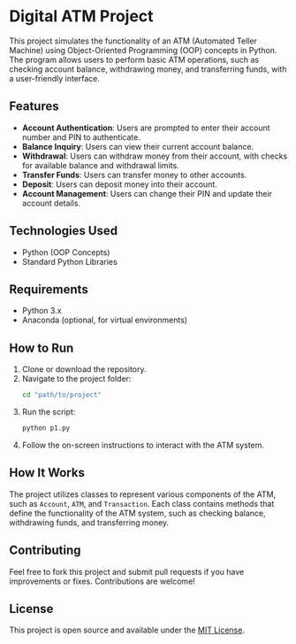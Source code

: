 # Digital ATM Project

This project simulates the functionality of an ATM (Automated Teller Machine) using Object-Oriented Programming (OOP) concepts in Python. The program allows users to perform basic ATM operations, such as checking account balance, withdrawing money, and transferring funds, with a user-friendly interface.

## Features

- **Account Authentication**: Users are prompted to enter their account number and PIN to authenticate.
- **Balance Inquiry**: Users can view their current account balance.
- **Withdrawal**: Users can withdraw money from their account, with checks for available balance and withdrawal limits.
- **Transfer Funds**: Users can transfer money to other accounts.
- **Deposit**: Users can deposit money into their account.
- **Account Management**: Users can change their PIN and update their account details.

## Technologies Used

- Python (OOP Concepts)
- Standard Python Libraries

## Requirements

- Python 3.x
- Anaconda (optional, for virtual environments)

## How to Run

1. Clone or download the repository.
2. Navigate to the project folder:
   ```bash
   cd "path/to/project"
   ```
3. Run the script:
   ```bash
   python p1.py
   ```
4. Follow the on-screen instructions to interact with the ATM system.

## How It Works

The project utilizes classes to represent various components of the ATM, such as `Account`, `ATM`, and `Transaction`. Each class contains methods that define the functionality of the ATM system, such as checking balance, withdrawing funds, and transferring money.

## Contributing

Feel free to fork this project and submit pull requests if you have improvements or fixes. Contributions are welcome!

## License

This project is open source and available under the [MIT License](LICENSE).

